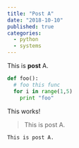 ```yaml
---
title: "Post A"
date: "2018-10-10"
published: true
categories:
  - python
  - systems
---
```


This is **post** A.

```python
def foo():
  # foo this func
  for i in range(1,5)
    print "foo"
```

<my-button>This works!</my-button>

> This is post A.

`This is post A.`


